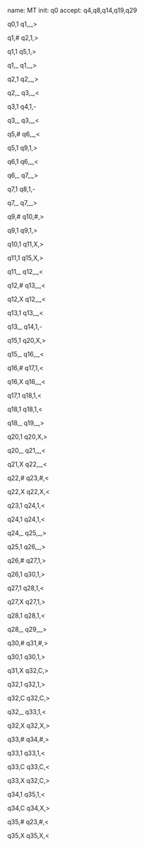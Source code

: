 name: MT
init: q0
accept: q4,q8,q14,q19,q29

q0,1
q1,\_,>

q1,#
q2,1,>

q1,1
q5,1,>

q1,_
q1,_,>

q2,1
q2,\_,>

q2,_
q3,_,<

q3,1
q4,1,-

q3,_
q3,_,<

q5,#
q6,\_,<

q5,1
q9,1,>

q6,1
q6,\_,<

q6,_
q7,_,>

q7,1
q8,1,-

q7,_
q7,_,>

q9,#
q10,#,>

q9,1
q9,1,>

q10,1
q11,X,>

q11,1
q15,X,>

q11,_
q12,_,<

q12,#
q13,\_,<

q12,X
q12,\_,<

q13,1
q13,\_,<

q13,\_
q14,1,-

q15,1
q20,X,>

q15,_
q16,_,<

q16,#
q17,1,<

q16,X
q16,\_,<

q17,1
q18,1,<

q18,1
q18,1,<

q18,_
q19,_,>

q20,1
q20,X,>

q20,_
q21,_,<

q21,X
q22,\_,<

q22,#
q23,#,<

q22,X
q22,X,<

q23,1
q24,1,<

q24,1
q24,1,<

q24,_
q25,_,>

q25,1
q26,\_,>

q26,#
q27,1,>

q26,1
q30,1,>

q27,1
q28,1,<

q27,X
q27,1,>

q28,1
q28,1,<

q28,_
q29,_,>

q30,#
q31,#,>

q30,1
q30,1,>

q31,X
q32,C,>

q32,1
q32,1,>

q32,C
q32,C,>

q32,\_
q33,1,<

q32,X
q32,X,>

q33,#
q34,#,>

q33,1
q33,1,<

q33,C
q33,C,<

q33,X
q32,C,>

q34,1
q35,1,<

q34,C
q34,X,>

q35,#
q23,#,<

q35,X
q35,X,<
